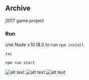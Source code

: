 ## Archive

2017 game project

### Run

Use Node v.10.18.0 to run `npm install`

`tsc`

`npm run start`

![alt text](https://media.discordapp.net/attachments/932762343987879966/1099479568663986237/image.png?width=1258&height=609)
![alt text](https://media.discordapp.net/attachments/932762343987879966/1099479632299966495/image.png?width=1256&height=609)
![alt text](https://media.discordapp.net/attachments/932762343987879966/1099480019664900096/image.png?width=1269&height=609)
